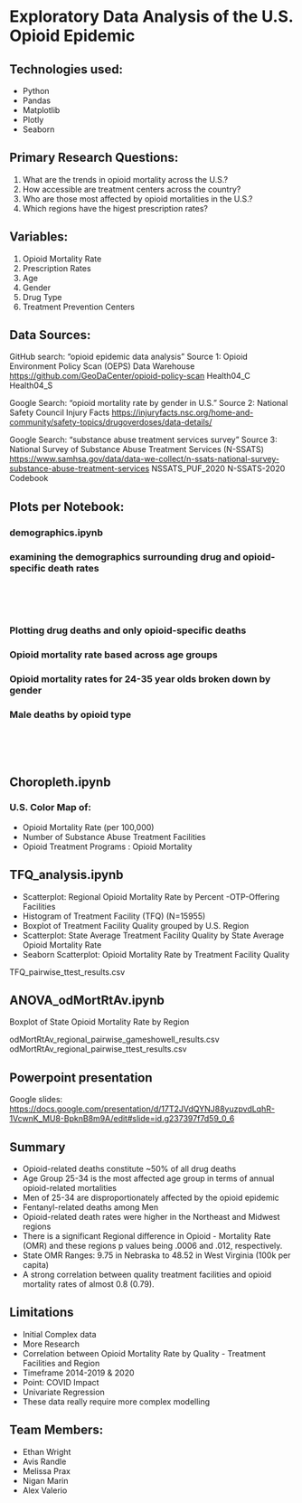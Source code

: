 # Exploratory Data Analysis of the U.S. Opioid Epidemic

## Technologies used:
- Python
- Pandas
- Matplotlib
- Plotly
- Seaborn

## Primary Research Questions:

1. What are the trends in opioid mortality across the U.S.?
2. How accessible are treatment centers across the country?
3. Who are those most affected by opioid mortalities in the U.S.?
4. Which regions have the higest prescription rates?

## Variables:
1. Opioid Mortality Rate
2. Prescription Rates
3. Age
4. Gender
5. Drug Type
6. Treatment Prevention Centers

## Data Sources:

GitHub search: “opioid epidemic data analysis”
Source 1: Opioid Environment Policy Scan (OEPS) Data Warehouse
https://github.com/GeoDaCenter/opioid-policy-scan
Health04_C
Health04_S

Google Search: “opioid mortality rate by gender in U.S.”
Source 2: National Safety Council Injury Facts
https://injuryfacts.nsc.org/home-and-community/safety-topics/drugoverdoses/data-details/

Google Search: “substance abuse treatment services survey”
Source 3: National Survey of Substance Abuse Treatment Services (N-SSATS)
https://www.samhsa.gov/data/data-we-collect/n-ssats-national-survey-substance-abuse-treatment-services
NSSATS_PUF_2020
N-SSATS-2020 Codebook


## Plots per Notebook:

### demographics.ipynb

### examining the demographics surrounding drug and opioid-specific death rates
<br />
<br />
<br />

### Plotting drug deaths and only opioid-specific deaths

### Opioid mortality rate based across age groups


### Opioid mortality rates for 24-35 year olds broken down by gender


### Male deaths by opioid type


<br />
<br />
<br />

## Choropleth.ipynb

### U.S. Color Map of:
- Opioid Mortality Rate (per 100,000)
- Number of Substance Abuse Treatment Facilities
- Opioid Treatment Programs : Opioid Mortality

## TFQ_analysis.ipynb

- Scatterplot: Regional Opioid Mortality Rate by Percent -OTP-Offering Facilities
- Histogram of Treatment Facility (TFQ) (N=15955)
- Boxplot of Treatment Facility Quality grouped by U.S. Region
- Scatterplot: State Average Treatment Facility Quality by State Average Opioid Mortality Rate
- Seaborn Scatterplot: Opioid Mortality Rate by Treatment Facility Quality

TFQ_pairwise_ttest_results.csv

## ANOVA_odMortRtAv.ipynb

Boxplot of State Opioid Mortality Rate by Region

odMortRtAv_regional_pairwise_gameshowell_results.csv
odMortRtAv_regional_pairwise_ttest_results.csv

## Powerpoint presentation

Google slides:
https://docs.google.com/presentation/d/17T2JVdQYNJ88yuzpvdLqhR-1VcwnK_MU8-BpknB8m9A/edit#slide=id.g237397f7d59_0_6

## Summary
- Opioid-related deaths constitute ~50% of all drug deaths
- Age Group 25-34 is the most affected age group in terms of annual opioid-related mortalities
- Men of 25-34 are disproportionately affected by the opioid epidemic
- Fentanyl-related deaths among Men
- Opioid-related death rates were higher in the Northeast and Midwest regions
- There is a significant Regional difference in Opioid - Mortality Rate (OMR) and these regions p values being .0006 and .012, respectively.
- State OMR  Ranges: 9.75 in Nebraska to 48.52 in West Virginia  (100k per capita)
- A strong correlation between quality treatment facilities and opioid mortality rates of almost 0.8 (0.79).

## Limitations

- Initial Complex data
- More Research
- Correlation between Opioid Mortality Rate by Quality - Treatment Facilities and Region
- Timeframe 2014-2019 & 2020
- Point: COVID Impact
- Univariate Regression
- These data really require more complex modelling


## Team Members:
- Ethan Wright
- Avis Randle
- Melissa Prax
- Nigan Marin
- Alex Valerio
